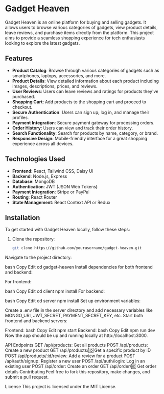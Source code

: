# Gadget Heaven

Gadget Heaven is an online platform for buying and selling gadgets. It allows users to browse various categories of gadgets, view product details, leave reviews, and purchase items directly from the platform. This project aims to provide a seamless shopping experience for tech enthusiasts looking to explore the latest gadgets.

## Features

- **Product Catalog**: Browse through various categories of gadgets such as smartphones, laptops, accessories, and more.
- **Product Details**: View detailed information about each product including images, descriptions, prices, and reviews.
- **User Reviews**: Users can leave reviews and ratings for products they've purchased.
- **Shopping Cart**: Add products to the shopping cart and proceed to checkout.
- **Secure Authentication**: Users can sign up, log in, and manage their profiles.
- **Payment Integration**: Secure payment gateway for processing orders.
- **Order History**: Users can view and track their order history.
- **Search Functionality**: Search for products by name, category, or brand.
- **Responsive Design**: Mobile-friendly interface for a great shopping experience across all devices.

## Technologies Used

- **Frontend**: React, Tailwind CSS, Daisy UI
- **Backend**: Node.js, Express
- **Database**: MongoDB
- **Authentication**: JWT (JSON Web Tokens)
- **Payment Integration**: Stripe or PayPal
- **Routing**: React Router
- **State Management**: React Context API or Redux

## Installation

To get started with Gadget Heaven locally, follow these steps:

1. Clone the repository:

   ```bash
   git clone https://github.com/yourusername/gadget-heaven.git

Navigate to the project directory:

bash
Copy
Edit
cd gadget-heaven
Install dependencies for both frontend and backend:

For frontend:

bash
Copy
Edit
cd client
npm install
For backend:

bash
Copy
Edit
cd server
npm install
Set up environment variables:

Create a .env file in the server directory and add necessary variables like MONGO_URI, JWT_SECRET, PAYMENT_SECRET_KEY, etc.
Start both frontend and backend servers:

Frontend:
bash
Copy
Edit
npm start
Backend:
bash
Copy
Edit
npm run dev
Now the app should be up and running locally at http://localhost:3000.

API Endpoints
GET /api/products: Get all products
POST /api/products: Create a new product
GET /api/products/:id: Get a specific product by ID
POST /api/products/:id/review: Add a review for a product
POST /api/auth/signup: Register a new user
POST /api/auth/login: Log in an existing user
POST /api/order: Create an order
GET /api/order/:id: Get order details
Contributing
Feel free to fork this repository, make changes, and submit a pull request.

License
This project is licensed under the MIT License.
